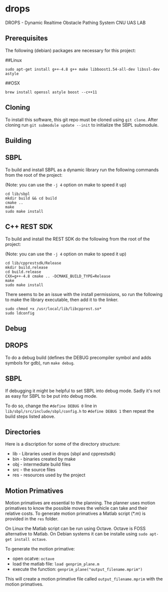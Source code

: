 # drops
DROPS - Dynamic Realtime Obstacle Pathing System
CNU UAS LAB

Prerequisites
-------------

The following (debian) packages are necessary for this project:

##Linux

```
sudo apt-get install g++-4.8 g++ make libboost1.54-all-dev libssl-dev astyle
```

##OSX

```
brew install openssl astyle boost --c++11
```

Cloning
-------

To install this software, this git repo must be cloned using `git clone`. After cloning run `git submodule update --init` to initialize the SBPL submodule.

Building
--------

## SBPL

To build and install SBPL as a dynamic library run the following commands from the root of the project:

(Note: you can use the `-j 4` option on make to speed it up)

```
cd lib/sbpl
mkdir build && cd build
cmake ..
make
sudo make install
```

## C++ REST SDK

To build and install the REST SDK do the following from the root of the project:

(Note: you can use the `-j 4` option on make to speed it up)

```
cd lib/cpprestsdk/Release
mkdir build.release
cd build.release
CXX=g++-4.8 cmake .. -DCMAKE_BUILD_TYPE=Release
make
sudo make install
```

There seems to be an issue with the install permissions, so run the following to make the library executable, then add it to the linker.

```
sudo chmod +x /usr/local/lib/libcpprest.so*
sudo ldconfig
```

Debug
-----

## DROPS
To do a debug build (defines the DEBUG precompiler symbol and adds symbols for gdb), run `make debug`.

## SBPL

If debugging it might be helpful to set SBPL into debug mode. Sadly it's not as easy for SBPL to be put into debug mode.

To do so, change the `#define DEBUG 0` line in `lib/sbpl/src/include/sbpl/config.h` to `#define DEBUG 1` then repeat the build steps listed above.

Directories
------

Here is a discription for some of the directory structure:

 * lib - Libraries used in drops (sbpl and cpprestsdk)
 * bin - binaries created by make
 * obj - intermediate build files
 * src - the source files
 * res - resources used by the project

Motion Primatives
-----------------

Motion primatives are essential to the planning. The planner uses motion primatives to know the possible moves the vehicle can take and their relative costs. To generate motion primatives a Matlab script (*.m) is provided in the `res` folder.

On Linux the Matlab script can be run using Octave. Octave is FOSS alternative to Matlab. On Debian systems it can be installe using `sudo apt-get install octave`.

To generate the motion primative:

 * open ocatve: `octave`
 * load the matlab file: `load genprim_plane.m`
 * execute the function: `genprim_plane("output_filename.mprim")`

This will create a motion primative file called `output_filename.mprim` with the motion primatives.
